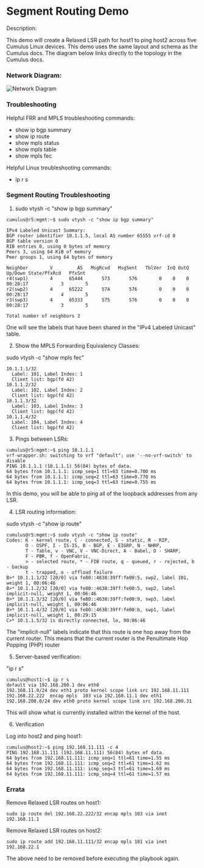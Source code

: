 <!-- AIR:tour -->

# Segment Routing Demo

Description:

This demo will create a Relaxed LSR path for host1 to ping host2 across five Cumulus Linux devices. This demo uses the same layout and schema as the Cumulus docs. The diagram below links directly to the topology in the Cumulus docs.

### Network Diagram:

![Network Diagram](https://docs.nvidia.com/networking-ethernet-software/cumulus-linux-43/Layer-3/Routing/Segment-Routing/#example-configuration)

<!-- AIR:tour -->

### Troubleshooting

Helpful FRR and MPLS troubleshooting commands:

- show ip bgp summary
- show ip route
- show mpls status
- show mpls table
- show mpls fec

Helpful Linux troubleshooting commands:

- ip r s

### Segment Routing Troubleshooting

1. sudo vtysh -c "show ip bgp summary"

```
cumulus@r5:mgmt:~$ sudo vtysh -c "show ip bgp summary"

IPv4 Labeled Unicast Summary:
BGP router identifier 10.1.1.5, local AS number 65555 vrf-id 0
BGP table version 0
RIB entries 0, using 0 bytes of memory
Peers 3, using 64 KiB of memory
Peer groups 1, using 64 bytes of memory

Neighbor        V         AS   MsgRcvd   MsgSent   TblVer  InQ OutQ  Up/Down State/PfxRcd   PfxSnt
r4(swp1)        4      65444       573       576        0    0    0 00:28:17            3        5
r2(swp2)        4      65222       574       576        0    0    0 00:28:17            4        5
r3(swp3)        4      65333       575       576        0    0    0 00:28:17            3        5

Total number of neighbors 3
```

One will see the labels that have been shared in the "IPv4 Labeled Unicast" table.

2. Show the MPLS Forwarding Equivalency Classes:

sudo vtysh -c "show mpls fec"

```
10.1.1.1/32
  Label: 101, Label Index: 1
  Client list: bgp(fd 42)
10.1.1.2/32
  Label: 102, Label Index: 2
  Client list: bgp(fd 42)
10.1.1.3/32
  Label: 103, Label Index: 3
  Client list: bgp(fd 42)
10.1.1.4/32
  Label: 104, Label Index: 4
  Client list: bgp(fd 42)
```

3. Pings between LSRs:

```
cumulus@r5:mgmt:~$ ping 10.1.1.1
vrf-wrapper.sh: switching to vrf "default"; use '--no-vrf-switch' to disable
PING 10.1.1.1 (10.1.1.1) 56(84) bytes of data.
64 bytes from 10.1.1.1: icmp_seq=1 ttl=63 time=0.700 ms
64 bytes from 10.1.1.1: icmp_seq=2 ttl=63 time=0.770 ms
64 bytes from 10.1.1.1: icmp_seq=3 ttl=63 time=0.755 ms
```

In this demo, you will be able to ping all of the loopback addresses from any LSR.

4. LSR routing information:

sudo vtysh -c "show ip route"

```
cumulus@r5:mgmt:~$ sudo vtysh -c "show ip route"
Codes: K - kernel route, C - connected, S - static, R - RIP,
       O - OSPF, I - IS-IS, B - BGP, E - EIGRP, N - NHRP,
       T - Table, v - VNC, V - VNC-Direct, A - Babel, D - SHARP,
       F - PBR, f - OpenFabric,
       > - selected route, * - FIB route, q - queued, r - rejected, b - backup
       t - trapped, o - offload failure
B>* 10.1.1.1/32 [20/0] via fe80::4638:39ff:fe00:5, swp2, label 101, weight 1, 00:06:46
B>* 10.1.1.2/32 [20/0] via fe80::4638:39ff:fe00:5, swp2, label implicit-null, weight 1, 00:06:46
B>* 10.1.1.3/32 [20/0] via fe80::4638:39ff:fe00:9, swp3, label implicit-null, weight 1, 00:06:46
B>* 10.1.1.4/32 [20/0] via fe80::4638:39ff:fe00:b, swp1, label implicit-null, weight 1, 00:29:15
C>* 10.1.1.5/32 is directly connected, lo, 00:06:46
```

The "implicit-null" labels indicate that this route is one hop away from the current router. This means that the current router is the Penultimate Hop Popping (PHP) router

5. Server-based verification:

"ip r s"

```
cumulus@host1:~$ ip r s
default via 192.168.200.1 dev eth0
192.168.11.0/24 dev eth1 proto kernel scope link src 192.168.11.111
192.168.22.222  encap mpls  103 via 192.168.11.1 dev eth1
192.168.200.0/24 dev eth0 proto kernel scope link src 192.168.200.31
```

This will show what is currently installed within the kernel of the host.

6. Verification

Log into host2 and ping host1:

```
cumulus@host2:~$ ping 192.168.11.111 -c 4
PING 192.168.11.111 (192.168.11.111) 56(84) bytes of data.
64 bytes from 192.168.11.111: icmp_seq=1 ttl=61 time=1.55 ms
64 bytes from 192.168.11.111: icmp_seq=2 ttl=61 time=1.62 ms
64 bytes from 192.168.11.111: icmp_seq=3 ttl=61 time=1.69 ms
64 bytes from 192.168.11.111: icmp_seq=4 ttl=61 time=1.57 ms
```

### Errata

Remove Relaxed LSR routes on host1:

```
sudo ip route del 192.168.22.222/32 encap mpls 103 via inet 192.168.11.1
```

Remove Relaxed LSR routes on host2:

```
sudo ip route add 192.168.11.111/32 encap mpls 101 via inet 192.168.22.1
```

The above need to be removed before executing the playbook again.
